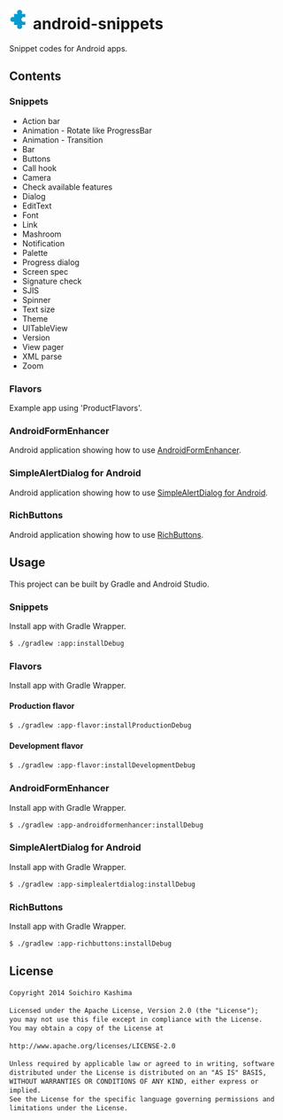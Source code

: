 # ![](app/src/main/res/drawable-ldpi/ic_launcher.png) android-snippets

Snippet codes for Android apps.

## Contents

### Snippets

* Action bar
* Animation - Rotate like ProgressBar
* Animation - Transition
* Bar
* Buttons
* Call hook
* Camera
* Check available features
* Dialog
* EditText
* Font
* Link
* Mashroom
* Notification
* Palette
* Progress dialog
* Screen spec
* Signature check
* SJIS
* Spinner
* Text size
* Theme
* UITableView
* Version
* View pager
* XML parse
* Zoom

### Flavors

Example app using 'ProductFlavors'.

### AndroidFormEnhancer

Android application showing how to use
[AndroidFormEnhancer](https://github.com/ksoichiro/AndroidFormEnhancer).

### SimpleAlertDialog for Android

Android application showing how to use
[SimpleAlertDialog for Android](https://github.com/ksoichiro/SimpleAlertDialog-for-Android).

### RichButtons

Android application showing how to use
[RichButtons](https://github.com/ksoichiro/RichButtons).

## Usage

This project can be built by Gradle and Android Studio.

### Snippets

Install app with Gradle Wrapper.

```sh
$ ./gradlew :app:installDebug
```

### Flavors

Install app with Gradle Wrapper.

#### Production flavor

```sh
$ ./gradlew :app-flavor:installProductionDebug
```

#### Development flavor

```sh
$ ./gradlew :app-flavor:installDevelopmentDebug
```

### AndroidFormEnhancer

Install app with Gradle Wrapper.

```sh
$ ./gradlew :app-androidformenhancer:installDebug
```

### SimpleAlertDialog for Android

Install app with Gradle Wrapper.

```sh
$ ./gradlew :app-simplealertdialog:installDebug
```

### RichButtons

Install app with Gradle Wrapper.

```sh
$ ./gradlew :app-richbuttons:installDebug
```

## License

    Copyright 2014 Soichiro Kashima

    Licensed under the Apache License, Version 2.0 (the "License");
    you may not use this file except in compliance with the License.
    You may obtain a copy of the License at

    http://www.apache.org/licenses/LICENSE-2.0

    Unless required by applicable law or agreed to in writing, software
    distributed under the License is distributed on an "AS IS" BASIS,
    WITHOUT WARRANTIES OR CONDITIONS OF ANY KIND, either express or implied.
    See the License for the specific language governing permissions and
    limitations under the License.
